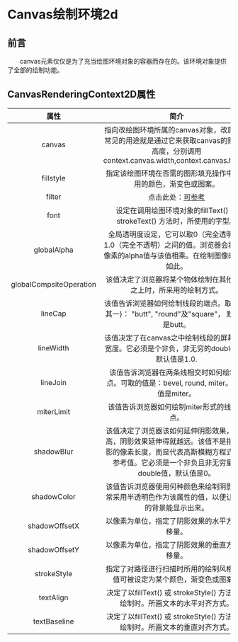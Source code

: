 # Canvas绘制环境2d

## 前言

&emsp;&emsp;canvas元素仅仅是为了充当绘图环境对象的容器而存在的。该环境对象提供了全部的绘制功能。

## CanvasRenderingContext2D属性

| 属性 | 简介 |
| :------: | :------: |
| canvas | 指向改绘图环境所属的canvas对象，改属性最常见的用途就是通过它来获取canvas的贩毒及高度，分别调用context.canvas.width,context.canvas.height |
| fillstyle | 指定该绘图环境在否需的图形填充操作中所使用的颜色，渐变色或图案。 |
| filter | 点击此处：[可参考](https://developer.mozilla.org/zh-CN/docs/Web/API/CanvasRenderingContext2D/filter) |
| font | 设定在调用绘图环境对象的fillText() 或 strokeText() 方法时，所使用的字型。 |
| globalAlpha | 全局透明度设定，它可以取0（完全透明）~ 1.0（完全不透明）之间的值。浏览器会将每个像素的alpha值与该值相乘。在绘制图像时也是如此。 |
| globalCompsiteOperation | 该值决定了浏览器将某个物体绘制在其他物体之上时，所采用的绘制方式。 |
| lineCap | 该值告诉浏览器如何绘制线段的端点。取值(取其一)： "butt", "round"及"square"， 默认值是butt。 |
| lineWidth | 该值决定了在canvas之中绘制线段的屏幕像素宽度。它必须是个非负，非无穷的double值。默认值是1.0. |
| lineJoin | 该值告诉浏览器在两条线相交时如何绘制焦点。可取的值是：bevel, round, miter。默认值是miter。 |
| miterLimit | 该值告诉浏览器如何绘制miter形式的线段焦点。 |
| shadowBlur | 该值决定了浏览器该如何延伸阴影效果，值越高，阴影效果延伸得就越远。该值不是指定阴影的像素长度，而是代表高斯模糊方程式中的参考值。它必须是一个非负且非无穷量的double值，默认值是0。 |
| shadowColor | 该值告诉浏览器使用何种颜色来绘制阴影，通常采用半透明色作为该属性的值，以便让后面的背景能显示出来。 |
| shadowOffsetX | 以像素为单位，指定了阴影效果的水平方向偏移量。 |
| shadowOffsetY | 以像素为单位，指定了阴影效果的垂直方向偏移量。 |
| strokeStyle | 指定了对路径进行扫描时所用的绘制风格。该值可被设定为某个颜色，渐变色或图案。 |
| textAlign | 决定了以fillText() 或 strokeStyle() 方法进行绘制时。所画文本的水平对齐方式。 |
| textBaseline | 决定了以fillText() 或 strokeStyle() 方法进行绘制时。所画文本的垂直对齐方式。 |
